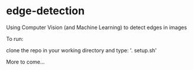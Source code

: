 # edge-detection
Using Computer Vision (and Machine Learning) to detect edges in images

To run:

clone the repo in your working directory and type: '. setup.sh'

More to come...

